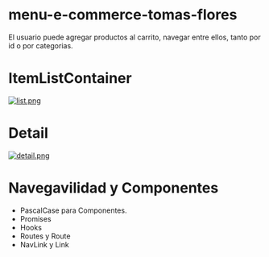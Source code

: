 # menu-e-commerce-tomas-flores
El usuario puede agregar productos al carrito, navegar entre ellos, tanto por id o por categorias.

# ItemListContainer
[![list.png](https://i.postimg.cc/65Fbb2Y3/list.png)](https://postimg.cc/8jBbj58Q)

# Detail
[![detail.png](https://i.postimg.cc/76PKJgYB/detail.png)](https://postimg.cc/p97fg5j8)


# Navegavilidad y Componentes
- PascalCase para Componentes.
- Promises
- Hooks
- Routes y Route
- NavLink y Link

